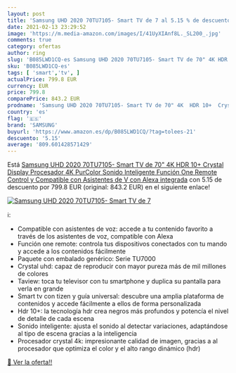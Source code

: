 ```yaml
---
layout: post
title: 'Samsung UHD 2020 70TU7105- Smart TV de 7 al 5.15 % de descuento'
date: 2021-02-13 23:29:52
image: 'https://m.media-amazon.com/images/I/41UyXIAnf8L._SL200_.jpg'
comments: true
category: ofertas
author: ring
slug: 'B085LWD1CQ-es Samsung UHD 2020 70TU7105- Smart TV de 70" 4K HDR 10+...'
sku: 'B085LWD1CQ-es'
tags: [ 'smart','tv', ]
actualPrice: 799.8 EUR
currency: EUR
price: 799.8
comparePrice: 843.2 EUR
prodname: 'Samsung UHD 2020 70TU7105- Smart TV de 70" 4K  HDR 10+  Crystal Display  Procesador 4K  PurColor  Sonido Inteligente  Función One Remote Control y Compatible con Asistentes de V  con Alexa integrada'
country: 'es'
flag: '🇪🇸'
brand: 'SAMSUNG'
buyurl: 'https://www.amazon.es/dp/B085LWD1CQ/?tag=tolees-21'
descuento: '5.15'
average: '809.601428571429'
---
```


Está [Samsung UHD 2020 70TU7105- Smart TV de 70" 4K  HDR 10+  Crystal Display  Procesador 4K  PurColor  Sonido Inteligente  Función One Remote Control y Compatible con Asistentes de V  con Alexa integrada](https://www.amazon.es/dp/B085LWD1CQ/?tag=tolees-21) con 5.15 de descuento por 799.8 EUR (original: 843.2 EUR) en el siguiente enlace!

[![Samsung UHD 2020 70TU7105- Smart TV de 7](https://m.media-amazon.com/images/I/41UyXIAnf8L._SL200_.jpg)](https://www.amazon.es/dp/B085LWD1CQ/?tag=tolees-21)

ℹ️:

- Compatible con asistentes de voz: accede a tu contenido favorito a través de los asistentes de voz, compatible con Alexa
- Función one remote: controla tus dispositivos conectados con tu mando y accede a los contenidos fácilmente
- Paquete con embalado genérico: Serie TU7000
- Crystal uhd: capaz de reproducir con mayor pureza más de mil millones de colores
- Taview: toca tu televisor con tu smartphone y duplica su pantalla para verla en grande
- Smart tv con tizen y guía universal: descubre una amplia plataforma de contenidos y accede fácilmente a ellos de forma personalizada
- Hdr 10+: la tecnología hdr crea negros más profundos y potencía el nivel de detalle de cada escena
- Sonido inteligente: ajusta el sonido al detectar variaciones, adaptándose al tipo de escena gracias a la inteligencia
- Procesador crystal 4k: impresionante calidad de imagen, gracias a al procesador que optimiza el color y el alto rango dinámico (hdr)

[🛒 Ver la oferta!!](https://www.amazon.es/dp/B085LWD1CQ/?tag=tolees-21)
